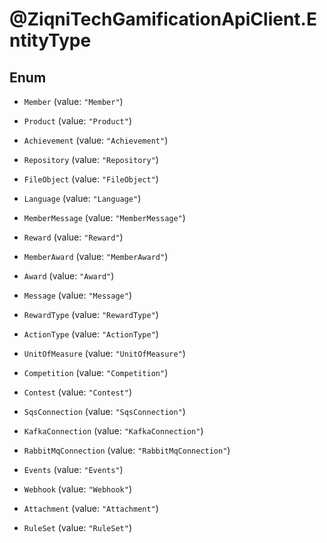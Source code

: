 # @ZiqniTechGamificationApiClient.EntityType

## Enum


* `Member` (value: `"Member"`)

* `Product` (value: `"Product"`)

* `Achievement` (value: `"Achievement"`)

* `Repository` (value: `"Repository"`)

* `FileObject` (value: `"FileObject"`)

* `Language` (value: `"Language"`)

* `MemberMessage` (value: `"MemberMessage"`)

* `Reward` (value: `"Reward"`)

* `MemberAward` (value: `"MemberAward"`)

* `Award` (value: `"Award"`)

* `Message` (value: `"Message"`)

* `RewardType` (value: `"RewardType"`)

* `ActionType` (value: `"ActionType"`)

* `UnitOfMeasure` (value: `"UnitOfMeasure"`)

* `Competition` (value: `"Competition"`)

* `Contest` (value: `"Contest"`)

* `SqsConnection` (value: `"SqsConnection"`)

* `KafkaConnection` (value: `"KafkaConnection"`)

* `RabbitMqConnection` (value: `"RabbitMqConnection"`)

* `Events` (value: `"Events"`)

* `Webhook` (value: `"Webhook"`)

* `Attachment` (value: `"Attachment"`)

* `RuleSet` (value: `"RuleSet"`)



